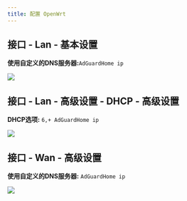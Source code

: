 ```yaml
---
title: 配置 OpenWrt
---
```


## 接口 - Lan - 基本设置

**使用自定义的DNS服务器:**`AdGuardHome ip`

![](https://m.theovan.xyz/img/20231230210932.png)

## 接口 - Lan - 高级设置 - DHCP - 高级设置

**DHCP选项:** `6,+ AdGuardHome ip`

![](https://m.theovan.xyz/img/20231230211121.png)

## 接口 - Wan - 高级设置

**使用自定义的DNS服务器:** `AdGuardHome ip`

![](https://m.theovan.xyz/img/20231230211412.png)

